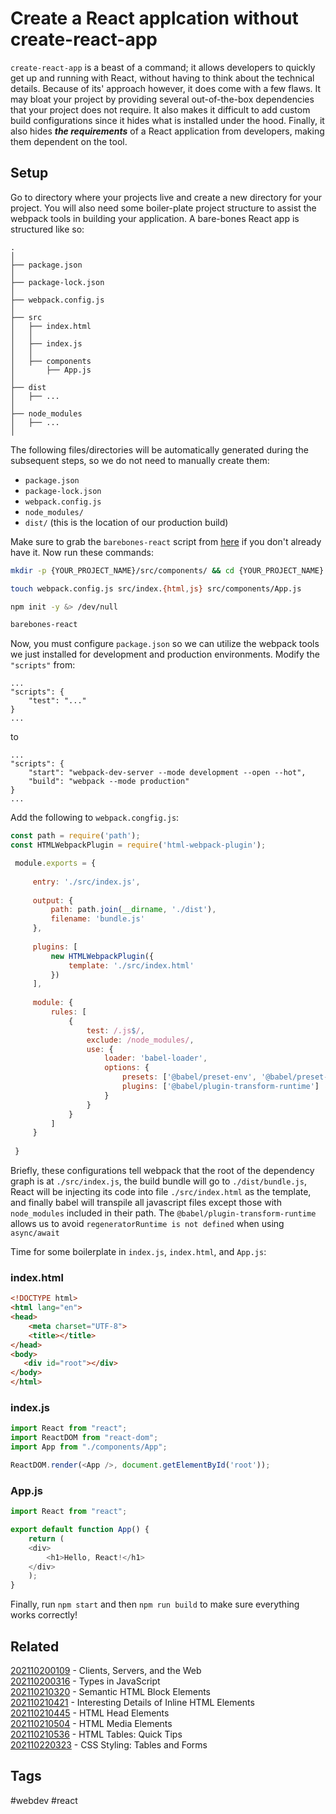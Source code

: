 # Create a React applcation without create-react-app
```create-react-app``` is a beast of a command; it allows developers to quickly
get up and running with React, without having to think about the technical
details. Because of its' approach however, it does come with a few flaws. It may
bloat your project by providing several out-of-the-box dependencies that your
project does not require. It also makes it difficult to add custom build
configurations since it hides what is installed under the hood. Finally, it also
hides ***the requirements*** of a React application from developers, making them
dependent on the tool.

## Setup
Go to directory where your projects live and create a new directory for your
project. You will also need some boiler-plate project structure to assist the
webpack tools in building your application. A bare-bones React app is structured
like so: 
```
.
│
├── package.json
│
├── package-lock.json
│
├── webpack.config.js
│
├── src
│   ├── index.html
│   │   
│   ├── index.js
│   │   
│   ├── components
│       ├── App.js
│
├── dist
│   ├── ... 
│
├── node_modules
│   ├── ... 
│

```
The following files/directories will be automatically generated during the
subsequent steps, so we do not need to manually create them:
* ```package.json```
* ```package-lock.json```
* ```webpack.config.js```
* ```node_modules/```
* ```dist/``` (this is the location of our production build)

Make sure to grab the ```barebones-react``` script from
[here](https://gitlab.com/michaelarn0ld/sh-scripts) if you don't already have
it. Now run these commands:
```bash
mkdir -p {YOUR_PROJECT_NAME}/src/components/ && cd {YOUR_PROJECT_NAME}

touch webpack.config.js src/index.{html,js} src/components/App.js

npm init -y &> /dev/null

barebones-react
```

Now, you must configure ```package.json``` so we can utilize the webpack
tools we just installed for development and production environments. Modify
the ```"scripts"``` from:

```
...
"scripts": {
    "test": "..."
}
...
```
to
```
...
"scripts": {
    "start": "webpack-dev-server --mode development --open --hot",
    "build": "webpack --mode production"
}
...
```

Add the following to ```webpack.congfig.js```:
```js
const path = require('path');
const HTMLWebpackPlugin = require('html-webpack-plugin');

 module.exports = {                                                           
                                                                              
     entry: './src/index.js',                                                 
                                                                              
     output: {                                                                
         path: path.join(__dirname, './dist'),                                
         filename: 'bundle.js'                                                
     },                                                                       
                                                                              
     plugins: [                                                               
         new HTMLWebpackPlugin({                                              
             template: './src/index.html'                                     
         })                                                                   
     ],                                                                       
                                                                              
     module: {                                                                
         rules: [                                                             
             {                                                                
                 test: /.js$/,                                                
                 exclude: /node_modules/,                                     
                 use: {                                                       
                     loader: 'babel-loader',                                  
                     options: {                                               
                         presets: ['@babel/preset-env', '@babel/preset-react'],
                         plugins: ['@babel/plugin-transform-runtime']
                     }                                                        
                 }                                                            
             }                                                                
         ]                                                                    
     }                                                                        
                                                                              
 }
```

Briefly, these configurations tell webpack that the root of the dependency graph
is at ```./src/index.js```, the build bundle will go to ```./dist/bundle.js```,
React will be injecting its code into file ```./src/index.html``` as the
template, and finally babel will transpile all javascript files except those with
```node_modules``` included in their path. The `@babel/plugin-transform-runtime`
allows us to avoid `regeneratorRuntime is not defined` when using `async/await`

Time for some boilerplate in ```index.js```, ```index.html```, and ```App.js```:

### index.html
```html
<!DOCTYPE html>           
<html lang="en">          
<head>                    
    <meta charset="UTF-8">
    <title></title>       
</head>                   
<body>                    
   <div id="root"></div>  
</body>                   
</html>
```

### index.js
```js
import React from "react";
import ReactDOM from "react-dom";
import App from "./components/App";

ReactDOM.render(<App />, document.getElementById('root'));
```

### App.js
```js
import React from "react";

export default function App() {
    return (
    <div>
        <h1>Hello, React!</h1>
    </div>
    );
}
```

Finally, run ```npm start``` and then ```npm run build``` to make sure
everything works correctly!


## Related
[202110200109](../202110200109) - Clients, Servers, and the Web \
[202110200316](../202110200316) - Types in JavaScript \
[202110210320](../202110210320) - Semantic HTML Block Elements \
[202110210421](../202110210421) - Interesting Details of Inline HTML Elements \
[202110210445](../202110210445) - HTML Head Elements \
[202110210504](../202110210504) - HTML Media Elements \
[202110210536](../202110210536) - HTML Tables: Quick Tips \
[202110220323](../202110220323) - CSS Styling: Tables and Forms

## Tags
#webdev #react
